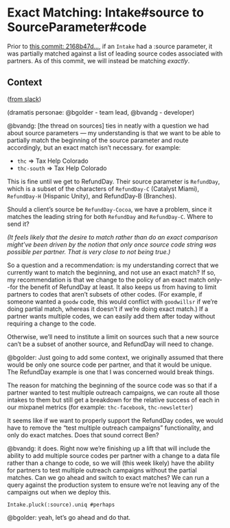 # Exact Matching: Intake#source to SourceParameter#code

Prior to [this commit: 2168b47d...](https://github.com/codeforamerica/vita-min/commit/2168b47d53b22cead1440f0090d0bc9a33ee778c), if an `Intake` had a :source
parameter, it was partially matched against a list of leading
source codes associated with partners. As of this commit, we will
instead be matching _exactly_.

## Context

([from slack](https://cfa.slack.com/archives/GABJP4D7G/p1589311098069000?thread_ts=1589298887.064600&cid=GABJP4D7G))

(dramatis personae: @bgolder - team lead, @bvandg - developer)

@bvandg: [the thread on sources] ties in neatly with a question we had about source parameters — my understanding is that we want to be able to partially match the beginning of the source parameter and route accordingly, but an exact match isn’t necessary. for example:

- `thc` => Tax Help Colorado
- `thc-south` => Tax Help Colorado

This is fine until we get to RefundDay. Their source parameter is `RefundDay`,
which is a subset of the characters of `RefundDay-C` (Catalyst Miami),
`RefundDay-H` (Hispanic Unity), and RefundDay-B (Branches).

Should a client’s source be `RefundDay-Cocoa`, we have a problem, since it
matches the leading string for both `RefundDay` and `RefundDay-C`. Where to send it?

_(It feels likely that the desire to match rather than do an exact comparison
might’ve been driven by the notion that only once source code string was
possible per partner. That is very close to not being true.)_

So a question and a recommendation: is my understanding correct that we
currently want to match the beginning, and not use an exact match? If so, my
recommendation is that we change to the policy of an exact match only--for the
benefit of RefundDay at least. It also keeps us from having to limit partners
to codes that aren’t subsets of other codes. (For example, if someone wanted a
`goodw` code, this would conflict with `goodwillsr` if we’re doing partial match,
whereas it doesn’t if we’re doing exact match.) If a partner wants multiple
codes, we can easily add them after today without requiring a change to the
code.

Otherwise, we’ll need to institute a limit on sources such that a new source
can’t be a subset of another source, and RefundDay will need to change.

@bgolder: Just going to add some context, we originally assumed that there would
be only one source code per partner, and that it would be unique. The RefundDay
example is one that I was concerned would break things.

The reason for matching the beginning of the source code was so that if a
partner wanted to test multiple outreach campaigns, we can route all those
intakes to them but still get a breakdown for the relative success of each in
our mixpanel metrics (for example: `thc-facebook`, `thc-newsletter`)

It seems like if we want to properly support the RefundDay codes, we would have
to remove the “test multiple outreach campaigns” functionality, and only do
exact matches. Does that sound correct Ben?

@bvandg: it does. Right now we’re finishing up a lift that will include the
ability to add multiple source codes per partner with a change to a data file
rather than a change to code, so we will (this week likely) have the ability for
partners to test multiple outreach campaigns without the partial matches. Can we
go ahead and switch to exact matches? We can run a query against the production
system to ensure we’re not leaving any of the campaigns out when we deploy this.

`Intake.pluck(:source).uniq #perhaps`

@bgolder: yeah, let’s go ahead and do that.
